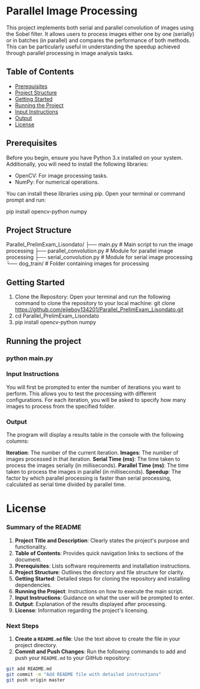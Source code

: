 # Parallel Image Processing

This project implements both serial and parallel convolution of images using the Sobel filter. It allows users to process images either one by one (serially) or in batches (in parallel) and compares the performance of both methods. This can be particularly useful in understanding the speedup achieved through parallel processing in image analysis tasks.

## Table of Contents

- [Prerequisites](#prerequisites)
- [Project Structure](#project-structure)
- [Getting Started](#getting-started)
- [Running the Project](#running-the-project)
- [Input Instructions](#input-instructions)
- [Output](#output)
- [License](#license)

## Prerequisites

Before you begin, ensure you have Python 3.x installed on your system. Additionally, you will need to install the following libraries:

- OpenCV: For image processing tasks.
- NumPy: For numerical operations.

You can install these libraries using pip. Open your terminal or command prompt and run:

pip install opencv-python numpy

## Project Structure
Parallel_PrelimExam_Lisondato/
├── main.py                  # Main script to run the image processing
├── parallel_convolution.py   # Module for parallel image processing
├── serial_convolution.py     # Module for serial image processing
└── dog_train/               # Folder containing images for processing

## Getting Started
1. Clone the Repository: Open your terminal and run the following command to clone the repository to your local machine:
   git clone https://github.com/ejieboy134201/Parallel_PrelimExam_Lisondato.git
2. cd Parallel_PrelimExam_Lisondato
3. pip install opencv-python numpy

## Running the project

### python main.py


### Input Instructions
You will first be prompted to enter the number of iterations you want to perform. This allows you to test the processing with different configurations.
For each iteration, you will be asked to specify how many images to process from the specified folder.

### Output
The program will display a results table in the console with the following columns:

**Iteration**: The number of the current iteration.
**Images**: The number of images processed in that iteration.
**Serial Time (ms)**: The time taken to process the images serially (in milliseconds).
**Parallel Time (ms)**: The time taken to process the images in parallel (in milliseconds).
**Speedup**: The factor by which parallel processing is faster than serial processing, calculated as serial time divided by parallel time.

# License
### Summary of the README

1. **Project Title and Description**: Clearly states the project's purpose and functionality.
2. **Table of Contents**: Provides quick navigation links to sections of the document.
3. **Prerequisites**: Lists software requirements and installation instructions.
4. **Project Structure**: Outlines the directory and file structure for clarity.
5. **Getting Started**: Detailed steps for cloning the repository and installing dependencies.
6. **Running the Project**: Instructions on how to execute the main script.
7. **Input Instructions**: Guidance on what the user will be prompted to enter.
8. **Output**: Explanation of the results displayed after processing.
9. **License**: Information regarding the project's licensing.

### Next Steps

1. **Create a `README.md` file**: Use the text above to create the file in your project directory.
2. **Commit and Push Changes**: Run the following commands to add and push your `README.md` to your GitHub repository:

```bash
git add README.md
git commit -m "Add README file with detailed instructions"
git push origin master
